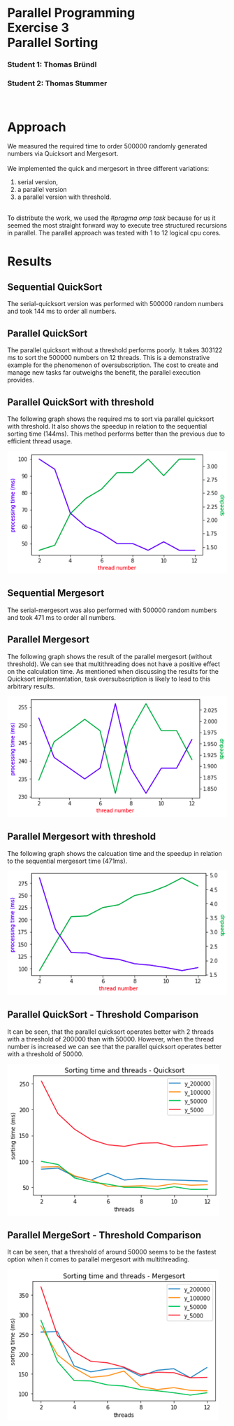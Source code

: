 # Parallel Programming<br/>Exercise 3<br/>Parallel Sorting

### Student 1: Thomas Bründl

### Student 2: Thomas Stummer

<br/>

# Approach

We measured the required time to order 500000 randomly generated numbers via Quicksort and Mergesort.<br/><br/>
We implemented the quick and mergesort in three different variations:

1. serial version,
2. a parallel version
3. a parallel version with threshold.<br/><br/>

To distribute the work, we used the <i>#pragma omp task</i> because for us it seemed the most straight forward way to execute tree structured recursions in parallel. The parallel approach was tested with 1 to 12 logical cpu cores.

<div style="page-break-after: always"></div>

# Results

## Sequential QuickSort

The serial-quicksort version was performed with 500000 random numbers and took 144 ms to order all numbers.

## Parallel QuickSort

The parallel quicksort without a threshold performs poorly. It takes 303122 ms to sort the 500000 numbers on 12 threads. This is a demonstrative example for the phenomenon of oversubscription. The cost to create and manage new tasks far outweighs the benefit, the parallel execution provides.

## Parallel QuickSort with threshold

The following graph shows the required ms to sort via parallel quicksort with threshold. It also shows the speedup in relation to the sequential sorting time (144ms). This method performs better than the previous due to efficient thread usage.

![Benchmarks](./Screenshots/quicksort-parallel-threshold-speedup-1.PNG)

<div style="page-break-after: always;"></div>

## Sequential Mergesort

The serial-mergesort was also performed with 500000 random numbers and took 471 ms to order all numbers.

## Parallel Mergesort

The following graph shows the result of the parallel mergesort (without threshold). We can see that multithreading does not have a positive effect on the calculation time. As mentioned when discussing the results for the Quicksort implementation, task oversubscription is likely to lead to this arbitrary results.

![Benchmarks](./Screenshots/mergesort-parallel-speedup-2.PNG)

## Parallel Mergesort with threshold

The following graph shows the calcuation time and the speedup in relation to the sequential mergesort time (471ms).

![Benchmarks](./Screenshots/mergesort-parallel-threshold-3.PNG)

<div style="page-break-after: always;"></div>

## Parallel QuickSort - Threshold Comparison

It can be seen, that the parallel quicksort operates better with 2 threads with a threshold of 200000 than with 50000.
However, when the thread number is increased we can see that the parallel quicksort operates better with a threshold of 50000.

![Benchmarks](./Screenshots/quicksort-parallel-threshold-comparison-4.PNG)

## Parallel MergeSort - Threshold Comparison

It can be seen, that a threshold of around 50000 seems to be the fastest option when it comes to parallel mergesort with multithreading.

![Benchmarks](./Screenshots/mergesort-parallel-threshold-comparison-5.PNG)
